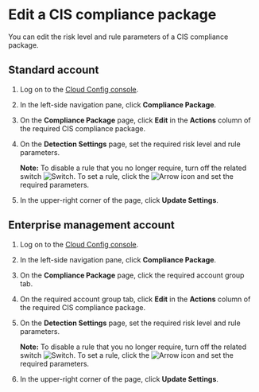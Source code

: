 # Edit a CIS compliance package

You can edit the risk level and rule parameters of a CIS compliance package.

## Standard account

1.  Log on to the [Cloud Config console](https://config.console.aliyun.com).

2.  In the left-side navigation pane, click **Compliance Package**.

3.  On the **Compliance Package** page, click **Edit** in the **Actions** column of the required CIS compliance package.

4.  On the **Detection Settings** page, set the required risk level and rule parameters.

    **Note:** To disable a rule that you no longer require, turn off the related switch ![Switch](https://static-aliyun-doc.oss-accelerate.aliyuncs.com/assets/img/en-US/5327607161/p252177.png). To set a rule, click the ![Arrow](https://static-aliyun-doc.oss-accelerate.aliyuncs.com/assets/img/en-US/5327607161/p252180.png) icon and set the required parameters.

5.  In the upper-right corner of the page, click **Update Settings**.


## Enterprise management account

1.  Log on to the [Cloud Config console](https://config.console.aliyun.com).

2.  In the left-side navigation pane, click **Compliance Package**.

3.  On the **Compliance Package** page, click the required account group tab.

4.  On the required account group tab, click **Edit** in the **Actions** column of the required CIS compliance package.

5.  On the **Detection Settings** page, set the required risk level and rule parameters.

    **Note:** To disable a rule that you no longer require, turn off the related switch ![Switch](https://static-aliyun-doc.oss-accelerate.aliyuncs.com/assets/img/en-US/5327607161/p252177.png). To set a rule, click the ![Arrow](https://static-aliyun-doc.oss-accelerate.aliyuncs.com/assets/img/en-US/5327607161/p252180.png) icon and set the required parameters.

6.  In the upper-right corner of the page, click **Update Settings**.


